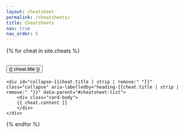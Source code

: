 ```yaml
---
layout: cheatsheet
permalink: /cheatsheets/
title: Cheatsheets
nav: true
nav_order: 5
---
```


<div class="cheatsheet">
<div class="accordion" id="cheatsheet-list">
{% for cheat in site.cheats %}
<div class="card">
    <div class="card-header" id="heading-{{cheat.title | strip | remove:" "}}">
        <h2 class="mb-0">
            <button class="btn btn-link btn-block text-left" type="button" data-toggle="collapse" data-target="#collapse-{{cheat.title | strip | remove:" "}}" aria-expanded="true" aria-controls="collapse-{{cheat.title | strip | remove:" "}}">
            {{ cheat.title }}
            </button>
        </h2>
    </div>

    <div id="collapse-{{cheat.title | strip | remove:" "}}" class="collapse" aria-labelledby="heading-{{cheat.title | strip | remove:" "}}" data-parent="#cheatsheet-list">
        <div class="card-body">
        {{ cheat.content }}
        </div>
    </div>
</div>
{% endfor %}
</div>
</div>
